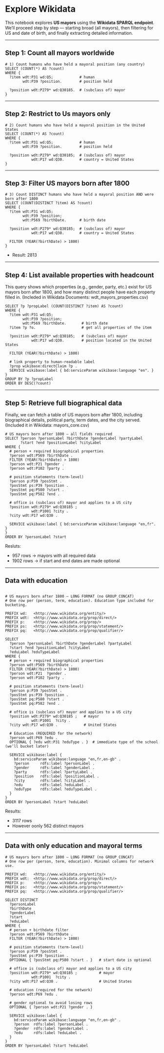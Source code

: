 # Explore Wikidata

This notebook explores **US mayors** using the **Wikidata SPARQL endpoint**.  
We’ll proceed step by step — starting broad (all mayors), then filtering for US and date of birth, and finally extracting detailed information.

---

## Step 1: Count all mayors worldwide
```sparql
# 1) Count humans who have held a mayoral position (any country)
SELECT (COUNT(*) AS ?count)
WHERE {
  ?item wdt:P31 wd:Q5;            # human
        wdt:P39 ?position.        # position held

  ?position wdt:P279* wd:Q30185.  # (subclass of) mayor
}
```
--- 
## Step 2: Restrict to Us mayors only
```sparql
# 2) Count humans who have held a mayoral position in the United States
SELECT (COUNT(*) AS ?count)
WHERE {
  ?item wdt:P31 wd:Q5;            # human
        wdt:P39 ?position.        # position held

  ?position wdt:P279* wd:Q30185;  # (subclass of) mayor
            wdt:P17 wd:Q30.       # country = United States
}
```
---
## Step 3: Filter US mayors born after 1800
```sparql
# 3) Count DISTINCT humans who have held a mayoral position AND were born after 1800
SELECT (COUNT(DISTINCT ?item) AS ?count)
WHERE {
  ?item wdt:P31 wd:Q5;
        wdt:P39 ?position;
        wdt:P569 ?birthDate.      # birth date

  ?position wdt:P279* wd:Q30185;  # (subclass of) mayor
            wdt:P17 wd:Q30.       # country = United States
  
  FILTER (YEAR(?birthDate) > 1800)
}
```
- Result: 2813
--- 
## Step 4: List available properties with headcount
This query shows which properties (e.g., gender, party, etc.) exist for US mayors born after 1800,
and how many distinct people have each property filled in.
(Incleded in Wikidata Documents: wdt_mayors_properties.csv)
```sparql
SELECT ?p ?propLabel (COUNT(DISTINCT ?item) AS ?count)
WHERE {
  ?item wdt:P31 wd:Q5;
        wdt:P39 ?position;
        wdt:P569 ?birthDate.       # birth date
  ?item ?p ?o.                     # get all properties of the item

  ?position wdt:P279* wd:Q30185;   # (subclass of) mayor
            wdt:P17 wd:Q30.        # position located in the United States

  FILTER (YEAR(?birthDate) > 1800)

  # link property to human-readable label
  ?prop wikibase:directClaim ?p .
  SERVICE wikibase:label { bd:serviceParam wikibase:language "en". }
}
GROUP BY ?p ?propLabel
ORDER BY DESC(?count)

```
--- 
## Step 5: Retrieve full biographical data
Finally, we can fetch a table of US mayors born after 1800,
including biographical details, political party, term dates, and the city served.
(Included it in Wikidata: mayors_core.csv)
```sparql
# US mayors born after 1800 — all fields required
SELECT ?person ?personLabel ?birthDate ?genderLabel ?partyLabel
       ?start ?end ?positionLabel ?cityLabel
WHERE {
  # person + required biographical properties
  ?person wdt:P569 ?birthDate .
  FILTER (YEAR(?birthDate) > 1800)
  ?person wdt:P21 ?gender .
  ?person wdt:P102 ?party .

  # position statements (term-level)
  ?person p:P39 ?posStmt .
  ?posStmt ps:P39 ?position .
  ?posStmt pq:P580 ?start .
  ?posStmt pq:P582 ?end .

  # office is (subclass of) mayor and applies to a US city
  ?position wdt:P279* wd:Q30185 ;
            wdt:P1001 ?city .
  ?city wdt:P17 wd:Q30 .

  SERVICE wikibase:label { bd:serviceParam wikibase:language "en,fr". }
}
ORDER BY ?personLabel ?start
```
Resluts:
- 957 rows → mayors with all required data
- 1902 rows → if start and end dates are made optional

--- 
## Data with education
```sparql

# US mayors born after 1800 — LONG FORMAT (no GROUP_CONCAT)
# One row per (person, term, education). Education type included for bucketing.

PREFIX wd:   <http://www.wikidata.org/entity/>
PREFIX wdt:  <http://www.wikidata.org/prop/direct/>
PREFIX p:    <http://www.wikidata.org/prop/>
PREFIX ps:   <http://www.wikidata.org/prop/statement/>
PREFIX pq:   <http://www.wikidata.org/prop/qualifier/>

SELECT
  ?person ?personLabel ?birthDate ?genderLabel ?partyLabel
  ?start ?end ?positionLabel ?cityLabel
  ?eduLabel ?eduTypeLabel
WHERE {
  # person + required biographical properties
  ?person wdt:P569 ?birthDate .
  FILTER (YEAR(?birthDate) > 1800)
  ?person wdt:P21  ?gender .
  ?person wdt:P102 ?party .

  # position statements (term-level)
  ?person p:P39 ?posStmt .
  ?posStmt ps:P39 ?position .
  ?posStmt pq:P580 ?start .
  ?posStmt pq:P582 ?end .

  # office is (subclass of) mayor and applies to a US city
  ?position wdt:P279* wd:Q30185 ;   # mayor
            wdt:P1001  ?city .
  ?city wdt:P17 wd:Q30 .            # United States

  # Education (REQUIRED for the network)
  ?person wdt:P69 ?edu .
  OPTIONAL { ?edu wdt:P31 ?eduType . }  # immediate type of the school (we’ll bucket later)

  SERVICE wikibase:label {
    bd:serviceParam wikibase:language "en,fr,en-gb" .
    ?person     rdfs:label ?personLabel .
    ?gender     rdfs:label ?genderLabel .
    ?party      rdfs:label ?partyLabel .
    ?position   rdfs:label ?positionLabel .
    ?city       rdfs:label ?cityLabel .
    ?edu        rdfs:label ?eduLabel .
    ?eduType    rdfs:label ?eduTypeLabel .
  }
}
ORDER BY ?personLabel ?start ?eduLabel
```
Results:
-  3117 rows
- However oonly 562 distinct mayors

--- 
## Data with only education and mayoral terms

```sparql
# US mayors born after 1800 — LONG FORMAT (no GROUP_CONCAT)
# One row per (person, term, education). Minimal columns for network use.

PREFIX wd:   <http://www.wikidata.org/entity/>
PREFIX wdt:  <http://www.wikidata.org/prop/direct/>
PREFIX p:    <http://www.wikidata.org/prop/>
PREFIX ps:   <http://www.wikidata.org/prop/statement/>
PREFIX pq:   <http://www.wikidata.org/prop/qualifier/>

SELECT DISTINCT
  ?personLabel
  ?birthDate
  ?genderLabel
  ?start
  ?eduLabel
WHERE {
  # person + birthdate filter
  ?person wdt:P569 ?birthDate .
  FILTER (YEAR(?birthDate) > 1800)

  # position statements (term-level)
  ?person p:P39 ?posStmt .
  ?posStmt ps:P39 ?position .
  OPTIONAL { ?posStmt pq:P580 ?start . }   # start date is optional

  # office is (subclass of) mayor and applies to a US city
  ?position wdt:P279* wd:Q30185 ;          # mayor
            wdt:P1001  ?city .
  ?city wdt:P17 wd:Q30 .                   # United States

  # education (required for the network)
  ?person wdt:P69 ?edu .

  # gender optional to avoid losing rows
  OPTIONAL { ?person wdt:P21 ?gender . }

  SERVICE wikibase:label {
    bd:serviceParam wikibase:language "en,fr,en-gb" .
    ?person  rdfs:label ?personLabel .
    ?gender  rdfs:label ?genderLabel .
    ?edu     rdfs:label ?eduLabel .
  }
}
ORDER BY ?personLabel ?start ?eduLabel
```




